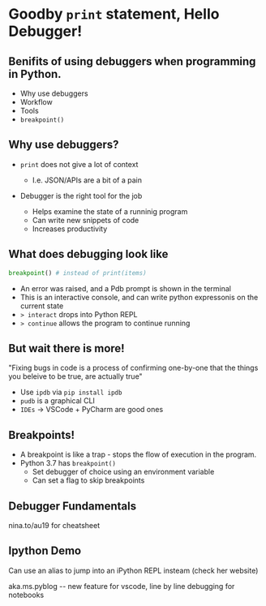 # Goodby `print` statement, Hello Debugger!

## Benifits of using debuggers when programming in Python.

-   Why use debuggers
-   Workflow
-   Tools
-   `breakpoint()`

## Why use debuggers?

-   `print` does not give a lot of context
    -   I.e. JSON/APIs are a bit of a pain
-   Debugger is the right tool for the job

    -   Helps examine the state of a runninig program
    -   Can write new snippets of code
    -   Increases productivity

## What does debugging look like

```python
breakpoint() # instead of print(items)
```

-   An error was raised, and a Pdb prompt is shown in the terminal
-   This is an interactive console, and can write python expressonis on the current state
-   `> interact` drops into Python REPL
-   `> continue` allows the program to continue running

## But wait there is more!

"Fixing bugs in code is a process of confirming one-by-one that the things you beleive to be true, are actually true"

-   Use `ipdb` via `pip install ipdb`
-   `pudb` is a graphical CLI
-   `IDEs` -> VSCode + PyCharm are good ones

## Breakpoints!

-   A breakpoint is like a trap - stops the flow of execution in the program.
-   Python 3.7 has `breakpoint()`
    -   Set debugger of choice using an environment variable
    -   Can set a flag to skip breakpoints

## Debugger Fundamentals

nina.to/au19 for cheatsheet

## Ipython Demo

Can use an alias to jump into an iPython REPL insteam (check her website)

aka.ms.pyblog -- new feature for vscode, line by line debugging for notebooks
